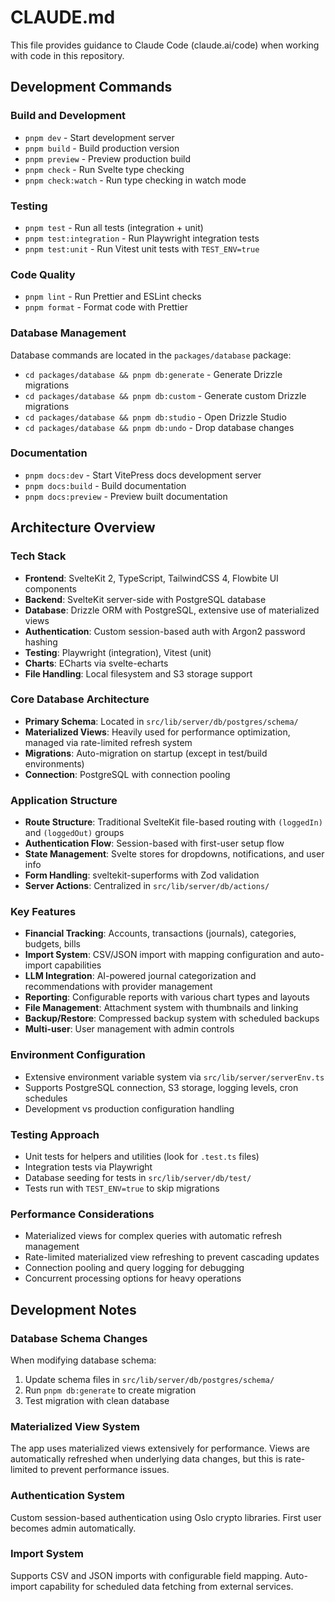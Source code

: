 # CLAUDE.md

This file provides guidance to Claude Code (claude.ai/code) when working with code in this repository.

## Development Commands

### Build and Development

- `pnpm dev` - Start development server
- `pnpm build` - Build production version
- `pnpm preview` - Preview production build
- `pnpm check` - Run Svelte type checking
- `pnpm check:watch` - Run type checking in watch mode

### Testing

- `pnpm test` - Run all tests (integration + unit)
- `pnpm test:integration` - Run Playwright integration tests
- `pnpm test:unit` - Run Vitest unit tests with `TEST_ENV=true`

### Code Quality

- `pnpm lint` - Run Prettier and ESLint checks
- `pnpm format` - Format code with Prettier

### Database Management

Database commands are located in the `packages/database` package:

- `cd packages/database && pnpm db:generate` - Generate Drizzle migrations
- `cd packages/database && pnpm db:custom` - Generate custom Drizzle migrations  
- `cd packages/database && pnpm db:studio` - Open Drizzle Studio
- `cd packages/database && pnpm db:undo` - Drop database changes

### Documentation

- `pnpm docs:dev` - Start VitePress docs development server
- `pnpm docs:build` - Build documentation
- `pnpm docs:preview` - Preview built documentation

## Architecture Overview

### Tech Stack

- **Frontend**: SvelteKit 2, TypeScript, TailwindCSS 4, Flowbite UI components
- **Backend**: SvelteKit server-side with PostgreSQL database
- **Database**: Drizzle ORM with PostgreSQL, extensive use of materialized views
- **Authentication**: Custom session-based auth with Argon2 password hashing
- **Testing**: Playwright (integration), Vitest (unit)
- **Charts**: ECharts via svelte-echarts
- **File Handling**: Local filesystem and S3 storage support

### Core Database Architecture

- **Primary Schema**: Located in `src/lib/server/db/postgres/schema/`
- **Materialized Views**: Heavily used for performance optimization, managed via rate-limited refresh system
- **Migrations**: Auto-migration on startup (except in test/build environments)
- **Connection**: PostgreSQL with connection pooling

### Application Structure

- **Route Structure**: Traditional SvelteKit file-based routing with `(loggedIn)` and `(loggedOut)` groups
- **Authentication Flow**: Session-based with first-user setup flow
- **State Management**: Svelte stores for dropdowns, notifications, and user info
- **Form Handling**: sveltekit-superforms with Zod validation
- **Server Actions**: Centralized in `src/lib/server/db/actions/`

### Key Features

- **Financial Tracking**: Accounts, transactions (journals), categories, budgets, bills
- **Import System**: CSV/JSON import with mapping configuration and auto-import capabilities
- **LLM Integration**: AI-powered journal categorization and recommendations with provider management
- **Reporting**: Configurable reports with various chart types and layouts
- **File Management**: Attachment system with thumbnails and linking
- **Backup/Restore**: Compressed backup system with scheduled backups
- **Multi-user**: User management with admin controls

### Environment Configuration

- Extensive environment variable system via `src/lib/server/serverEnv.ts`
- Supports PostgreSQL connection, S3 storage, logging levels, cron schedules
- Development vs production configuration handling

### Testing Approach

- Unit tests for helpers and utilities (look for `.test.ts` files)
- Integration tests via Playwright
- Database seeding for tests in `src/lib/server/db/test/`
- Tests run with `TEST_ENV=true` to skip migrations

### Performance Considerations

- Materialized views for complex queries with automatic refresh management
- Rate-limited materialized view refreshing to prevent cascading updates
- Connection pooling and query logging for debugging
- Concurrent processing options for heavy operations

## Development Notes

### Database Schema Changes

When modifying database schema:

1. Update schema files in `src/lib/server/db/postgres/schema/`
2. Run `pnpm db:generate` to create migration
3. Test migration with clean database

### Materialized View System

The app uses materialized views extensively for performance. Views are automatically refreshed when underlying data changes, but this is rate-limited to prevent performance issues.

### Authentication System

Custom session-based authentication using Oslo crypto libraries. First user becomes admin automatically.

### Import System

Supports CSV and JSON imports with configurable field mapping. Auto-import capability for scheduled data fetching from external services.
